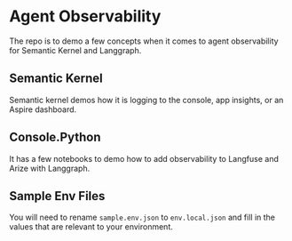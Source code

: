 # Agent Observability
The repo is to demo a few concepts when it comes to agent observability for Semantic Kernel and Langgraph.

## Semantic Kernel
Semantic kernel demos how it is logging to the console, app insights, or an Aspire dashboard.

## Console.Python
It has a few notebooks to demo how to add observability to Langfuse and Arize with Langgraph.

## Sample Env Files
You will need to rename `sample.env.json` to `env.local.json` and fill in the values that are relevant to your environment.
